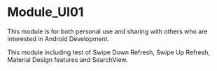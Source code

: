 # Module_UI01

This module is for both personal use and sharing with others who are interested in Android Development.

This module including test of Swipe Down Refresh, Swipe Up Refresh, Material Design features and SearchView.
